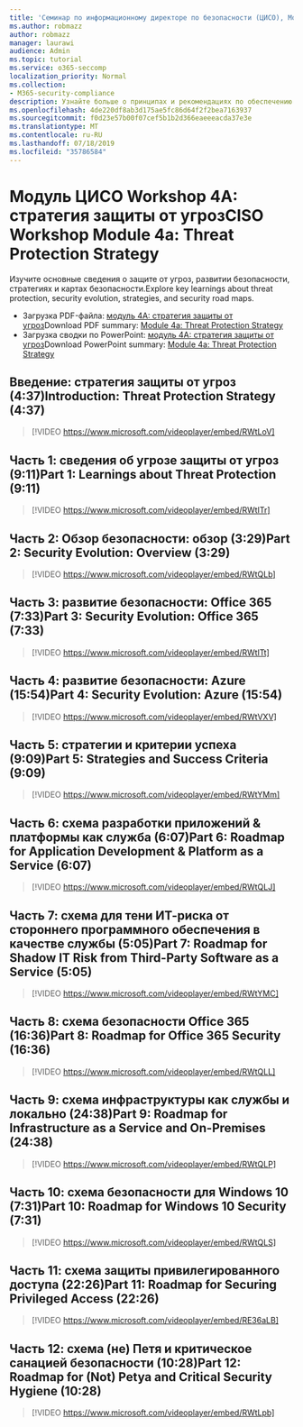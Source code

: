 ```yaml
---
title: 'Семинар по информационному директоре по безопасности (ЦИСО), Module 4A: стратегия защиты от угроз'
ms.author: robmazz
author: robmazz
manager: laurawi
audience: Admin
ms.topic: tutorial
ms.service: o365-seccomp
localization_priority: Normal
ms.collection:
- M365-security-compliance
description: Узнайте больше о принципах и рекомендациях по обеспечению безопасности модернизации в Организации.
ms.openlocfilehash: 4de220df8ab3d175ae5fc86d64f2f2bea7163937
ms.sourcegitcommit: f0d23e57b00f07cef5b1b2d366eaeeeacda37e3e
ms.translationtype: MT
ms.contentlocale: ru-RU
ms.lasthandoff: 07/18/2019
ms.locfileid: "35786584"
---
```

# <a name="ciso-workshop-module-4a-threat-protection-strategy"></a><span data-ttu-id="838a2-103">Модуль ЦИСО Workshop 4A: стратегия защиты от угроз</span><span class="sxs-lookup"><span data-stu-id="838a2-103">CISO Workshop Module 4a: Threat Protection Strategy</span></span>

<span data-ttu-id="838a2-104">Изучите основные сведения о защите от угроз, развитии безопасности, стратегиях и картах безопасности.</span><span class="sxs-lookup"><span data-stu-id="838a2-104">Explore key learnings about threat protection, security evolution, strategies, and security road maps.</span></span>

- <span data-ttu-id="838a2-105">Загрузка PDF-файла: [модуль 4A: стратегия защиты от угроз](media/ciso-workshop-4a-threat-protection.pdf)</span><span class="sxs-lookup"><span data-stu-id="838a2-105">Download PDF summary: [Module 4a: Threat Protection Strategy](media/ciso-workshop-4a-threat-protection.pdf)</span></span>
- <span data-ttu-id="838a2-106">Загрузка сводки по PowerPoint: [модуль 4A: стратегия защиты от угроз](https://docs.microsoft.com/office365/securitycompliance/media/ciso-workshop-4a-threat-protection.pptx)</span><span class="sxs-lookup"><span data-stu-id="838a2-106">Download PowerPoint summary: [Module 4a: Threat Protection Strategy](https://docs.microsoft.com/office365/securitycompliance/media/ciso-workshop-4a-threat-protection.pptx)</span></span>

## <a name="introduction-threat-protection-strategy-437"></a><span data-ttu-id="838a2-107">Введение: стратегия защиты от угроз (4:37)</span><span class="sxs-lookup"><span data-stu-id="838a2-107">Introduction: Threat Protection Strategy (4:37)</span></span>

> [!VIDEO https://www.microsoft.com/videoplayer/embed/RWtLoV]

## <a name="part-1-learnings-about-threat-protection-911"></a><span data-ttu-id="838a2-108">Часть 1: сведения об угрозе защиты от угроз (9:11)</span><span class="sxs-lookup"><span data-stu-id="838a2-108">Part 1: Learnings about Threat Protection (9:11)</span></span>

> [!VIDEO https://www.microsoft.com/videoplayer/embed/RWtITr]

## <a name="part-2-security-evolution-overview-329"></a><span data-ttu-id="838a2-109">Часть 2: Обзор безопасности: обзор (3:29)</span><span class="sxs-lookup"><span data-stu-id="838a2-109">Part 2: Security Evolution: Overview (3:29)</span></span>

> [!VIDEO https://www.microsoft.com/videoplayer/embed/RWtQLb]

## <a name="part-3-security-evolution-office-365-733"></a><span data-ttu-id="838a2-110">Часть 3: развитие безопасности: Office 365 (7:33)</span><span class="sxs-lookup"><span data-stu-id="838a2-110">Part 3: Security Evolution: Office 365 (7:33)</span></span>

> [!VIDEO https://www.microsoft.com/videoplayer/embed/RWtITt]

## <a name="part-4-security-evolution-azure-1554"></a><span data-ttu-id="838a2-111">Часть 4: развитие безопасности: Azure (15:54)</span><span class="sxs-lookup"><span data-stu-id="838a2-111">Part 4: Security Evolution: Azure (15:54)</span></span>

> [!VIDEO https://www.microsoft.com/videoplayer/embed/RWtVXV]

## <a name="part-5-strategies-and-success-criteria-909"></a><span data-ttu-id="838a2-112">Часть 5: стратегии и критерии успеха (9:09)</span><span class="sxs-lookup"><span data-stu-id="838a2-112">Part 5: Strategies and Success Criteria (9:09)</span></span>

> [!VIDEO https://www.microsoft.com/videoplayer/embed/RWtYMm]

## <a name="part-6-roadmap-for-application-development--platform-as-a-service-607"></a><span data-ttu-id="838a2-113">Часть 6: схема разработки приложений & платформы как служба (6:07)</span><span class="sxs-lookup"><span data-stu-id="838a2-113">Part 6: Roadmap for Application Development & Platform as a Service (6:07)</span></span>

> [!VIDEO https://www.microsoft.com/videoplayer/embed/RWtQLJ]

## <a name="part-7-roadmap-for-shadow-it-risk-from-third-party-software-as-a-service-505"></a><span data-ttu-id="838a2-114">Часть 7: схема для тени ИТ-риска от стороннего программного обеспечения в качестве службы (5:05)</span><span class="sxs-lookup"><span data-stu-id="838a2-114">Part 7: Roadmap for Shadow IT Risk from Third-Party Software as a Service (5:05)</span></span>

> [!VIDEO https://www.microsoft.com/videoplayer/embed/RWtYMC]

## <a name="part-8-roadmap-for-office-365-security-1636"></a><span data-ttu-id="838a2-115">Часть 8: схема безопасности Office 365 (16:36)</span><span class="sxs-lookup"><span data-stu-id="838a2-115">Part 8: Roadmap for Office 365 Security (16:36)</span></span>

> [!VIDEO https://www.microsoft.com/videoplayer/embed/RWtQLL]

## <a name="part-9-roadmap-for-infrastructure-as-a-service-and-on-premises-2438"></a><span data-ttu-id="838a2-116">Часть 9: схема инфраструктуры как службы и локально (24:38)</span><span class="sxs-lookup"><span data-stu-id="838a2-116">Part 9: Roadmap for Infrastructure as a Service and On-Premises (24:38)</span></span>

> [!VIDEO https://www.microsoft.com/videoplayer/embed/RWtQLP]

## <a name="part-10-roadmap-for-windows-10-security-731"></a><span data-ttu-id="838a2-117">Часть 10: схема безопасности для Windows 10 (7:31)</span><span class="sxs-lookup"><span data-stu-id="838a2-117">Part 10: Roadmap for Windows 10 Security (7:31)</span></span>

> [!VIDEO https://www.microsoft.com/videoplayer/embed/RWtQLS]

## <a name="part-11-roadmap-for-securing-privileged-access-2226"></a><span data-ttu-id="838a2-118">Часть 11: схема защиты привилегированного доступа (22:26)</span><span class="sxs-lookup"><span data-stu-id="838a2-118">Part 11: Roadmap for Securing Privileged Access (22:26)</span></span>

> [!VIDEO https://www.microsoft.com/videoplayer/embed/RE36aLB]

## <a name="part-12-roadmap-for-not-petya-and-critical-security-hygiene-1028"></a><span data-ttu-id="838a2-119">Часть 12: схема (не) Петя и критическое санацией безопасности (10:28)</span><span class="sxs-lookup"><span data-stu-id="838a2-119">Part 12: Roadmap for (Not) Petya and Critical Security Hygiene (10:28)</span></span>

> [!VIDEO https://www.microsoft.com/videoplayer/embed/RWtLpb]